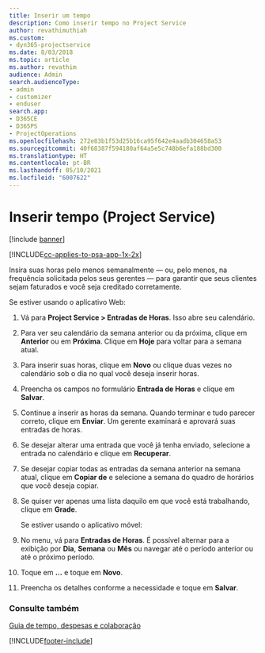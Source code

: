 ```yaml
---
title: Inserir um tempo
description: Como inserir tempo no Project Service
author: revathimuthiah
ms.custom:
- dyn365-projectservice
ms.date: 8/03/2018
ms.topic: article
ms.author: revathim
audience: Admin
search.audienceType:
- admin
- customizer
- enduser
search.app:
- D365CE
- D365PS
- ProjectOperations
ms.openlocfilehash: 272e83b1f53d25b16ca95f642e4aadb304658a53
ms.sourcegitcommit: 40f68387f594180af64a5e5c748b6efa188bd300
ms.translationtype: HT
ms.contentlocale: pt-BR
ms.lasthandoff: 05/10/2021
ms.locfileid: "6007622"
---
```

# <a name="enter-time-project-service"></a>Inserir tempo (Project Service)

[!include [banner](../includes/psa-now-project-operations.md)]

[!INCLUDE[cc-applies-to-psa-app-1x-2x](../includes/cc-applies-to-psa-app-1x-2x.md)]

Insira suas horas pelo menos semanalmente — ou, pelo menos, na frequência solicitada pelos seus gerentes — para garantir que seus clientes sejam faturados e você seja creditado corretamente.  
  
 Se estiver usando o aplicativo Web:  
  
1. Vá para **Project Service > Entradas de Horas**. Isso abre seu calendário.  
  
2. Para ver seu calendário da semana anterior ou da próxima, clique em **Anterior** ou em **Próxima**. Clique em **Hoje** para voltar para a semana atual.  
  
3. Para inserir suas horas, clique em **Novo** ou clique duas vezes no calendário sob o dia no qual você deseja inserir horas.  
  
4. Preencha os campos no formulário **Entrada de Horas** e clique em **Salvar**.  
  
5. Continue a inserir as horas da semana. Quando terminar e tudo parecer correto, clique em **Enviar**. Um gerente examinará e aprovará suas entradas de horas.  
  
6. Se desejar alterar uma entrada que você já tenha enviado, selecione a entrada no calendário e clique em **Recuperar**.  
  
7. Se desejar copiar todas as entradas da semana anterior na semana atual, clique em **Copiar de** e selecione a semana do quadro de horários que você deseja copiar.  
  
8. Se quiser ver apenas uma lista daquilo em que você está trabalhando, clique em **Grade**.  
  
   Se estiver usando o aplicativo móvel:  
  
9. No menu, vá para **Entradas de Horas**.     É possível alternar para a exibição por **Dia**, **Semana** ou **Mês** ou navegar até o período anterior ou até o próximo período.  
  
10. Toque em **…** e toque em **Novo**.  
  
11. Preencha os detalhes conforme a necessidade e toque em **Salvar**.  
  
### <a name="see-also"></a>Consulte também  
 [Guia de tempo, despesas e colaboração](../psa/time-expense-collaboration-guide.md)


[!INCLUDE[footer-include](../includes/footer-banner.md)]